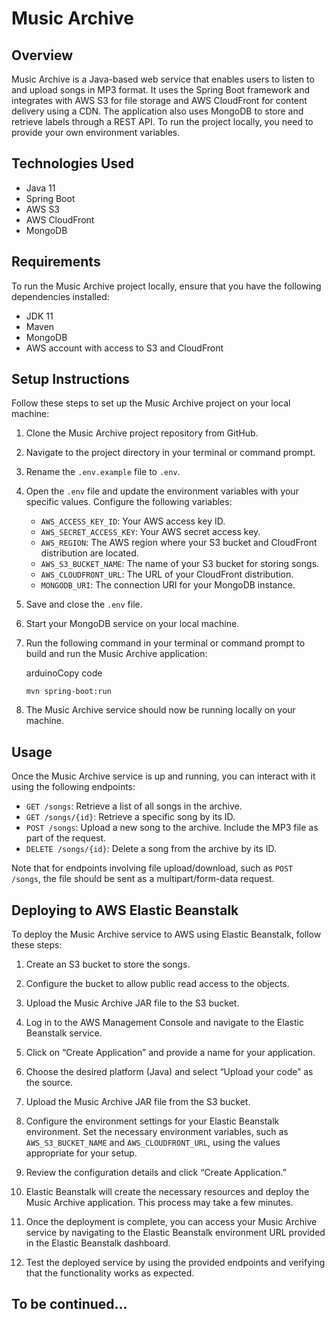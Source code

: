 

<body class="stackedit">
  <div class="stackedit__html"><h1 id="music-archive-documentation">Music Archive</h1>
<h2 id="overview">Overview</h2>
<p>Music Archive is a Java-based web service that enables users to listen to and upload songs in MP3 format. It uses the Spring Boot framework and integrates with AWS S3 for file storage and AWS CloudFront for content delivery using a CDN. The application also uses MongoDB to store and retrieve labels through a REST API. To run the project locally, you need to provide your own environment variables.</p>
<h2 id="technologies-used">Technologies Used</h2>
<ul>
<li>Java 11</li>
<li>Spring Boot</li>
<li>AWS S3</li>
<li>AWS CloudFront</li>
<li>MongoDB</li>
</ul>
<h2 id="requirements">Requirements</h2>
<p>To run the Music Archive project locally, ensure that you have the following dependencies installed:</p>
<ul>
<li>JDK 11</li>
<li>Maven</li>
<li>MongoDB</li>
<li>AWS account with access to S3 and CloudFront</li>
</ul>
<h2 id="setup-instructions">Setup Instructions</h2>
<p>Follow these steps to set up the Music Archive project on your local machine:</p>
<ol>
<li>
<p>Clone the Music Archive project repository from GitHub.</p>
</li>
<li>
<p>Navigate to the project directory in your terminal or command prompt.</p>
</li>
<li>
<p>Rename the <code>.env.example</code> file to <code>.env</code>.</p>
</li>
<li>
<p>Open the <code>.env</code> file and update the environment variables with your specific values. Configure the following variables:</p>
<ul>
<li><code>AWS_ACCESS_KEY_ID</code>: Your AWS access key ID.</li>
<li><code>AWS_SECRET_ACCESS_KEY</code>: Your AWS secret access key.</li>
<li><code>AWS_REGION</code>: The AWS region where your S3 bucket and CloudFront distribution are located.</li>
<li><code>AWS_S3_BUCKET_NAME</code>: The name of your S3 bucket for storing songs.</li>
<li><code>AWS_CLOUDFRONT_URL</code>: The URL of your CloudFront distribution.</li>
<li><code>MONGODB_URI</code>: The connection URI for your MongoDB instance.</li>
</ul>
</li>
<li>
<p>Save and close the <code>.env</code> file.</p>
</li>
<li>
<p>Start your MongoDB service on your local machine.</p>
</li>
<li>
<p>Run the following command in your terminal or command prompt to build and run the Music Archive application:</p>
<p>arduinoCopy code</p>
<p><code>mvn spring-boot:run</code></p>
</li>
<li>
<p>The Music Archive service should now be running locally on your machine.</p>
</li>
</ol>
<h2 id="usage">Usage</h2>
<p>Once the Music Archive service is up and running, you can interact with it using the following endpoints:</p>
<ul>
<li><code>GET /songs</code>: Retrieve a list of all songs in the archive.</li>
<li><code>GET /songs/{id}</code>: Retrieve a specific song by its ID.</li>
<li><code>POST /songs</code>: Upload a new song to the archive. Include the MP3 file as part of the request.</li>
<li><code>DELETE /songs/{id}</code>: Delete a song from the archive by its ID.</li>
</ul>
<p>Note that for endpoints involving file upload/download, such as <code>POST /songs</code>, the file should be sent as a multipart/form-data request.</p>
<h2 id="deploying-to-aws-elastic-beanstalk">Deploying to AWS Elastic Beanstalk</h2>
<p>To deploy the Music Archive service to AWS using Elastic Beanstalk, follow these steps:</p>
<ol>
<li>
<p>Create an S3 bucket to store the songs.</p>
</li>
<li>
<p>Configure the bucket to allow public read access to the objects.</p>
</li>
<li>
<p>Upload the Music Archive JAR file to the S3 bucket.</p>
</li>
<li>
<p>Log in to the AWS Management Console and navigate to the Elastic Beanstalk service.</p>
</li>
<li>
<p>Click on “Create Application” and provide a name for your application.</p>
</li>
<li>
<p>Choose the desired platform (Java) and select “Upload your code” as the source.</p>
</li>
<li>
<p>Upload the Music Archive JAR file from the S3 bucket.</p>
</li>
<li>
<p>Configure the environment settings for your Elastic Beanstalk environment. Set the necessary environment variables, such as <code>AWS_S3_BUCKET_NAME</code> and <code>AWS_CLOUDFRONT_URL</code>, using the values appropriate for your setup.</p>
</li>
<li>
<p>Review the configuration details and click “Create Application.”</p>
</li>
<li>
<p>Elastic Beanstalk will create the necessary resources and deploy the Music Archive application. This process may take a few minutes.</p>
</li>
<li>
<p>Once the deployment is complete, you can access your Music Archive service by navigating to the Elastic Beanstalk environment URL provided in the Elastic Beanstalk dashboard.</p>
</li>
<li>
<p>Test the deployed service by using the provided endpoints and verifying that the functionality works as expected.</p>
</li>
</ol>
</div>
<h2 ">To be continued...</h2>
</body>

</html>
